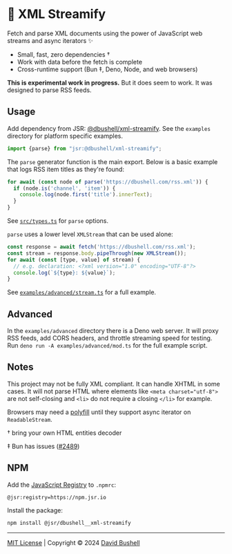 # 📰 XML Streamify

Fetch and parse XML documents using the power of JavaScript web streams and async iterators ✨

* Small, fast, zero dependencies †
* Work with data before the fetch is complete
* Cross-runtime support (Bun ‡, Deno, Node, and web browsers)

**This is experimental work in progress.** But it does seem to work. It was designed to parse RSS feeds.

## Usage

Add dependency from JSR: [@dbushell/xml-streamify](https://jsr.io/@dbushell/xml-streamify). See the `examples` directory for platform specific examples.

```javascript
import {parse} from "jsr:@dbushell/xml-streamify";
```

The `parse` generator function is the main export. Below is a basic example that logs RSS item titles as they're found:

```javascript
for await (const node of parse('https://dbushell.com/rss.xml')) {
  if (node.is('channel', 'item')) {
    console.log(node.first('title').innerText);
  }
}
```

See [`src/types.ts`](/src/types.ts) for `parse` options.

`parse` uses a lower level `XMLStream` that can be used alone:

```javascript
const response = await fetch('https://dbushell.com/rss.xml');
const stream = response.body.pipeThrough(new XMLStream());
for await (const [type, value] of stream) {
  // e.g. declaration: <?xml version="1.0" encoding="UTF-8"?>
  console.log(`${type}: ${value}`);
}
```

See [`examples/advanced/stream.ts`](/examples/advanced/stream.ts) for a full example.

## Advanced

In the `examples/advanced` directory there is a Deno web server. It will proxy RSS feeds, add CORS headers, and throttle streaming speed for testing. Run `deno run -A examples/advanced/mod.ts` for the full example script.

## Notes

This project may not be fully XML compliant. It can handle XHTML in some cases. It will not parse HTML where elements like `<meta charset="utf-8">` are not self-closing and `<li>` do not require a closing `</li>` for example.

Browsers may need a [polyfill](https://bugs.chromium.org/p/chromium/issues/detail?id=929585#c10) until they support async iterator on `ReadableStream`.

† bring your own HTML entities decoder

‡ Bun has issues ([#2489](https://github.com/oven-sh/bun/issues/2489))

## NPM

Add the [JavaScript Registry](https://jsr.io/) to `.npmrc`:

```
@jsr:registry=https://npm.jsr.io
```

Install the package:

```sh
npm install @jsr/dbushell__xml-streamify
```

* * *

[MIT License](/LICENSE) | Copyright © 2024 [David Bushell](https://dbushell.com)
